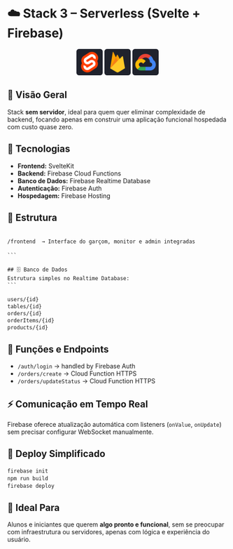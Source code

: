# ☁️ Stack 3 – Serverless (Svelte + Firebase)

<div align="center">
<img alt="Svelte" height="60" width="60" src="assets/Svelte.svg">
<img alt="Firebase" height="60" width="60" src="assets/Firebase.svg">
<img alt="Google Cloud" height="60" width="60" src="assets/Google Cloud.svg">
</div>

## 🎯 Visão Geral
Stack **sem servidor**, ideal para quem quer eliminar complexidade de backend, focando apenas em construir uma aplicação funcional hospedada com custo quase zero.

## 🧩 Tecnologias
- **Frontend:** SvelteKit  
- **Backend:** Firebase Cloud Functions  
- **Banco de Dados:** Firebase Realtime Database  
- **Autenticação:** Firebase Auth  
- **Hospedagem:** Firebase Hosting  

## 🚀 Estrutura
````

/frontend  → Interface do garçom, monitor e admin integradas

```

## 🗄️ Banco de Dados
Estrutura simples no Realtime Database:
```

users/{id}
tables/{id}
orders/{id}
orderItems/{id}
products/{id}

````

## 🔌 Funções e Endpoints
- `/auth/login` → handled by Firebase Auth  
- `/orders/create` → Cloud Function HTTPS  
- `/orders/updateStatus` → Cloud Function HTTPS  

## ⚡ Comunicação em Tempo Real
Firebase oferece atualização automática com listeners (`onValue`, `onUpdate`) sem precisar configurar WebSocket manualmente.

## 🧰 Deploy Simplificado
```bash
firebase init
npm run build
firebase deploy
````

## 🧠 Ideal Para

Alunos e iniciantes que querem **algo pronto e funcional**, sem se preocupar com infraestrutura ou servidores, apenas com lógica e experiência do usuário.

```

